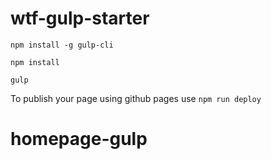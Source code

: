 # wtf-gulp-starter

`npm install -g gulp-cli`

`npm install`

`gulp`

To publish your page using github pages use `npm run deploy`
# homepage-gulp
